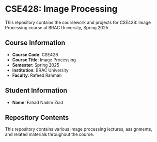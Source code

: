 # CSE428: Image Processing

This repository contains the coursework and projects for CSE428: Image Processing course at BRAC University, Spring 2025.

## Course Information
- **Course Code**: CSE428
- **Course Title**: Image Processing
- **Semester**: Spring 2025
- **Institution**: BRAC University
- **Faculty**: Rafeed Rahman

## Student Information
- **Name**: Fahad Nadim Ziad

## Repository Contents
This repository contains various image processing lectures, assignments, and related materials throughout the course.

